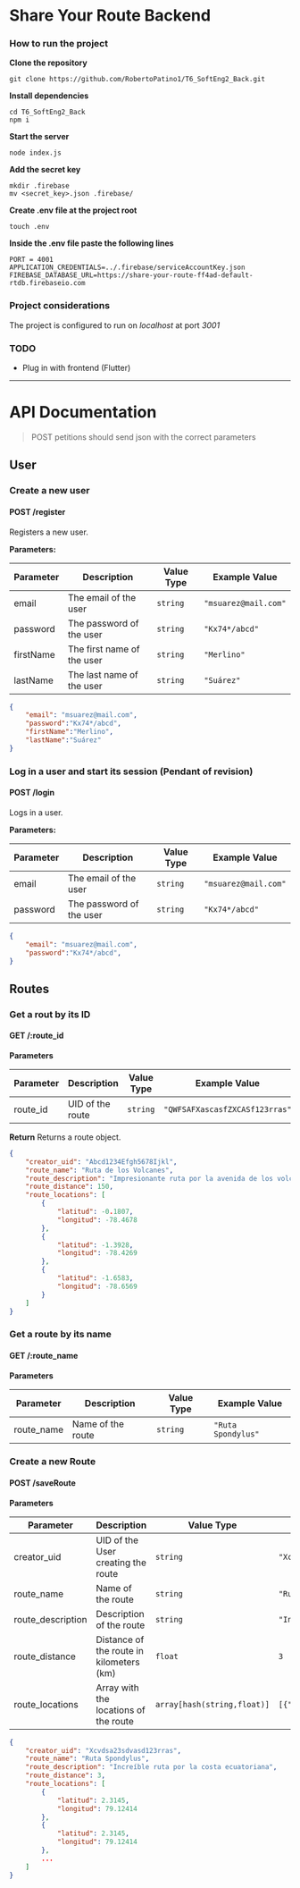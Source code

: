     

# Share Your Route Backend

### How to run the project

**Clone the repository**

```
git clone https://github.com/RobertoPatino1/T6_SoftEng2_Back.git
```

**Install dependencies**

```
cd T6_SoftEng2_Back
npm i
```

**Start the server**

```
node index.js
```

**Add the secret key**

```
mkdir .firebase
mv <secret_key>.json .firebase/
```

**Create .env file at the project root**

```
touch .env
```

**Inside the .env file paste the following lines**

```
PORT = 4001
APPLICATION_CREDENTIALS=../.firebase/serviceAccountKey.json
FIREBASE_DATABASE_URL=https://share-your-route-ff4ad-default-rtdb.firebaseio.com
```

### Project considerations

The project is configured to run on *localhost* at port *3001*

### TODO

- Plug in with frontend (Flutter)

---

# API Documentation

> POST petitions should send json with the correct parameters

## User

### Create a new user

#### POST /register

Registers a new user.

**Parameters:**

| Parameter | Description                | Value Type | Example Value        |
| --------- | -------------------------- | ---------- | -------------------- |
| email     | The email of the user      | `string`   | `"msuarez@mail.com"` |
| password  | The password of the user   | `string`   | `"Kx74*/abcd"`       |
| firstName | The first name of the user | `string`   | `"Merlino"`          |
| lastName  | The last name of the user  | `string`   | `"Suárez"`           |

```json
{
	"email": "msuarez@mail.com",
	"password":"Kx74*/abcd",
	"firstName":"Merlino",
	"lastName":"Suárez"
}
```
### Log in a user and start its session (Pendant of revision)
#### POST /login

Logs in a user.

**Parameters:**

| Parameter | Description              | Value Type | Example Value          |
| --------- | ------------------------ | ---------- | ---------------------- |
| email     | The email of the user    | `string`   | `"msuarez@mail.com"`   |
| password  | The password of the user | `string`   | `"Kx74*/abcd"`         |

```json
{
	"email": "msuarez@mail.com",
	"password":"Kx74*/abcd",
}
```

## Routes

### Get a rout by its ID
#### GET /:route_id

**Parameters**

| Parameter| Description     | Value Type| Example Value                 |
| -------- | ----------------| ----------| ------------------------------|
| route_id | UID of the route| `string`  | `"QWFSAFXascasfZXCASf123rras"`|

**Return**
Returns a route object.
```json
{
    "creator_uid": "Abcd1234Efgh5678Ijkl",
    "route_name": "Ruta de los Volcanes",
    "route_description": "Impresionante ruta por la avenida de los volcanes en Ecuador",
    "route_distance": 150,
    "route_locations": [
        {
            "latitud": -0.1807,
            "longitud": -78.4678
        },
        {
            "latitud": -1.3928,
            "longitud": -78.4269
        },
        {
            "latitud": -1.6583,
            "longitud": -78.6569
        }
    ]
}
```

### Get a route by its name
#### GET /:route_name

**Parameters**

| Parameter         | Description        | Value Type  | Example Value      |
| ----------------- | ------------------ | ----------- | ------------------ |
| route_name        | Name of the  route | `string`    | `"Ruta Spondylus"` |

### Create a new Route

#### POST /saveRoute

**Parameters**

| Parameter         | Description                              | Value Type                    | Example Value                                     |
| ----------------- | ---------------------------------------- | ----------------------------- | ------------------------------------------------- |
| creator_uid       | UID of the User creating the route       | `string`                    | `"Xcvdsa23sdvasd123rras" `                      |
| route_name        | Name of the route                        | `string`                    | `"Ruta Spondylus"`                              |
| route_description | Description of the route                 | `string`                    | `"Increíble ruta por la costa ecuatoriana"`    |
| route_distance    | Distance of the route in kilometers (km) | `float`                     | `3`                                             |
| route_locations   | Array with the locations of the route    | `array[hash(string,float)]` | `[{"latitud":2.3145,"longitud":79.12414},...}]` |

```json
{
    "creator_uid": "Xcvdsa23sdvasd123rras",
    "route_name": "Ruta Spondylus",
    "route_description": "Increíble ruta por la costa ecuatoriana",
    "route_distance": 3,
    "route_locations": [
        {
            "latitud": 2.3145,
            "longitud": 79.12414
        },
        {
            "latitud": 2.3145,
            "longitud": 79.12414
        },
        ...
    ]
}
```


